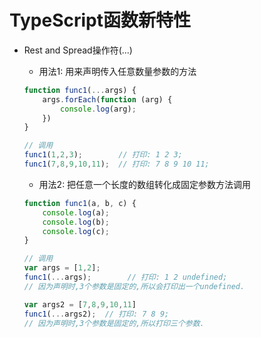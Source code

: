 # TypeScript函数新特性

  - Rest and Spread操作符(...)
    + 用法1: 用来声明传入任意数量参数的方法
    
    ```javascript
    function func1(...args) {
        args.forEach(function (arg) {
            console.log(arg);
        })
    }
    
    // 调用
    func1(1,2,3);        // 打印: 1 2 3;
    func1(7,8,9,10,11);  // 打印: 7 8 9 10 11;
    ```
    
    + 用法2: 把任意一个长度的数组转化成固定参数方法调用
    
    ```javascript
    function func1(a, b, c) {
        console.log(a);
        console.log(b);
        console.log(c);
    }
    
    // 调用
    var args = [1,2];
    func1(...args);        // 打印: 1 2 undefined;
    // 因为声明时,3个参数是固定的,所以会打印出一个undefined.
    
    var args2 = [7,8,9,10,11]
    func1(...args2);  // 打印: 7 8 9;
    // 因为声明时,3个参数是固定的,所以打印三个参数.
    ```